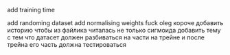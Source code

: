 add training time 

add randoming dataset
add normalising weights
fuck oleg
короче добавить историю чтобы из файлика читалась не только сигмоида
добавить тему с тем что датасет должен разбиваться на части на трейне и после трейна его часть должна тестироваться 
